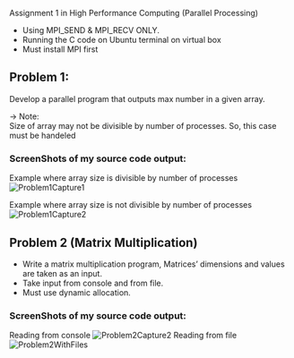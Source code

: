Assignment 1 in High Performance Computing (Parallel Processing)
- Using MPI_SEND & MPI_RECV ONLY.
- Running the C code on Ubuntu terminal on virtual box
- Must install MPI first
 ## Problem 1:
 Develop a parallel program that outputs max number in a given array.
    
-> Note:\
 Size of array may not be divisible by number of processes. So, this case must be handeled

### ScreenShots of my source code output:
Example where array size is divisible by number of processes
![Problem1Capture1](https://user-images.githubusercontent.com/60941223/227506808-0b0e82ec-60da-4a53-bdb8-70378537f570.JPG)

Example where array size is not divisible by number of processes
![Problem1Capture2](https://user-images.githubusercontent.com/60941223/227506821-df42e0b9-43d2-4e42-8b21-0d0b06ac1912.JPG)

## Problem 2 (Matrix Multiplication)
- Write a matrix multiplication program, Matrices’ dimensions and values are taken as
an input.
- Take input from console and from file.
- Must use dynamic allocation.

### ScreenShots of my source code output:
Reading from console
![Problem2Capture2](https://user-images.githubusercontent.com/60941223/227507350-2dfec154-fde8-4ba0-ae1a-9d1bdbc00e27.JPG)
Reading from file
![Problem2WithFiles](https://user-images.githubusercontent.com/60941223/227507606-ed16027b-3c42-462e-a58e-580eb8bfdf7e.JPG)

